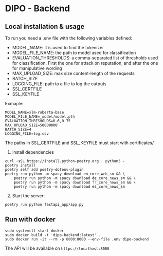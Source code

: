 # DIPO - Backend


## Local installation & usage

To run you need a .env file with the following variables defined:
- MODEL_NAME: it is used to find the tokenizer
- MODEL_FILE_NAME: the path to model used for classification
- EVALUATION_THRESHOLDS: a comma-separated list of thresholds used for classification. First the one for attack on reputation, and after the one for manipulative wording
- MAX_UPLOAD_SIZE: max size content-length of the requests
- BATCH_SIZE
- LOGGING_FILE: path to a file to log the outputs
- SSL_CERTFILE
- SSL_KEYFILE

Exmaple:
```
MODEL_NAME=xlm-roberta-base
MODEL_FILE_NAME=_model/model.pth
EVALUATION_THRESHOLDS=0.6,0.75
MAX_UPLOAD_SIZE=50000000
BATCH_SIZE=4
LOGGING_FILE=log.csv
```

The paths in SSL_CERTFILE and SSL_KEYFILE must start with certificates/


1. Install dependencies
```
curl -sSL https://install.python-poetry.org | python3 -
poetry install
poetry self add poetry-dotenv-plugin
poetry run python -m spacy download en_core_web_sm && \
    poetry run python -m spacy download de_core_news_sm && \
    poetry run python -m spacy download fr_core_news_sm && \
    poetry run python -m spacy download es_core_news_sm
```

2. Start the server:
```
poetry run python fastapi_app/app.py
```




## Run with docker

```
sudo systemctl start docker
sudo docker build -t 'dipo-backend:latest' .
sudo docker run -it --rm -p 8000:8000 --env-file .env dipo-backend
```

The API will be available on `https://localhost:8000`